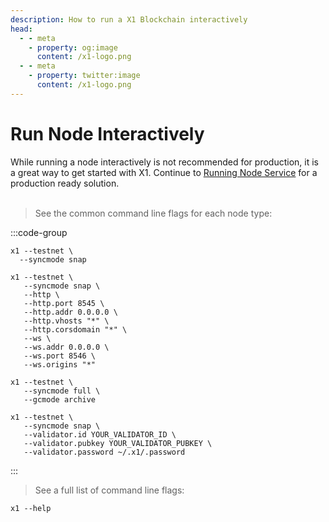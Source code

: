 ```yaml
---
description: How to run a X1 Blockchain interactively
head:
  - - meta
    - property: og:image
      content: /x1-logo.png
  - - meta
    - property: twitter:image
      content: /x1-logo.png
---
```


# Run Node Interactively

While running a node interactively is not recommended for production, it is a great way to get started with X1.
Continue to [Running Node Service](./run-a-node-service.md) for a production ready solution.
<br><br>

> See the common command line flags for each node type:

:::code-group

```shell [Full Node]
x1 --testnet \
  --syncmode snap
```

```shell [API Node]
x1 --testnet \
   --syncmode snap \
   --http \
   --http.port 8545 \
   --http.addr 0.0.0.0 \
   --http.vhosts "*" \
   --http.corsdomain "*" \
   --ws \
   --ws.addr 0.0.0.0 \
   --ws.port 8546 \
   --ws.origins "*"
```

```shell [Arcive Node]
x1 --testnet \
   --syncmode full \
   --gcmode archive
```

```shell [Validator Node]
x1 --testnet \
   --syncmode snap \
   --validator.id YOUR_VALIDATOR_ID \
   --validator.pubkey YOUR_VALIDATOR_PUBKEY \
   --validator.password ~/.x1/.password
```

:::

> See a full list of command line flags:

```shell
x1 --help
```
